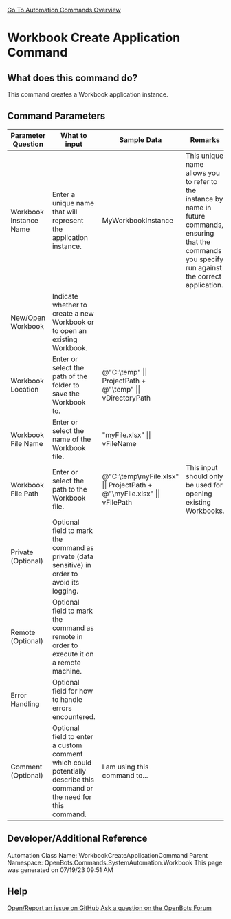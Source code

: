 <!--TITLE: Workbook Create Application Command -->
<!-- SUBTITLE: a command in the System Automation Commands\Workbook group. -->
[Go To Automation Commands Overview](/automation-commands)


# Workbook Create Application Command


## What does this command do?
This command creates a Workbook application instance.


## Command Parameters
| Parameter Question   	| What to input  	|  Sample Data 	| Remarks  	|
| ---                    | ---               | ---           | ---       |
|Workbook Instance Name|Enter a unique name that will represent the application instance.|MyWorkbookInstance|This unique name allows you to refer to the instance by name in future commands, ensuring that the commands you specify run against the correct application.|
|New/Open Workbook|Indicate whether to create a new Workbook or to open an existing Workbook.|||
|Workbook Location|Enter or select the path of the folder to save the Workbook to.|@"C:\temp" \|\| ProjectPath + @"\temp" \|\| vDirectoryPath||
|Workbook File Name|Enter or select the name of the Workbook file.|"myFile.xlsx" \|\| vFileName||
|Workbook File Path|Enter or select the path to the Workbook file.|@"C:\temp\myFile.xlsx" \|\| ProjectPath + @"\myFile.xlsx" \|\| vFilePath|This input should only be used for opening existing Workbooks.|
|Private (Optional)|Optional field to mark the command as private (data sensitive) in order to avoid its logging.|||
|Remote (Optional)|Optional field to mark the command as remote in order to execute it on a remote machine.|||
|Error Handling|Optional field for how to handle errors encountered.|||
|Comment (Optional)|Optional field to enter a custom comment which could potentially describe this command or the need for this command.|I am using this command to...||


## Developer/Additional Reference
Automation Class Name: WorkbookCreateApplicationCommand
Parent Namespace: OpenBots.Commands.SystemAutomation.Workbook
This page was generated on 07/19/23 09:51 AM


## Help
[Open/Report an issue on GitHub](https://github.com/OpenBotsAI/OpenBots.Studio/issues/new)
[Ask a question on the OpenBots Forum](https://openbots.ai/forums/)
